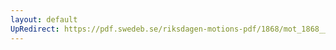 ```yaml
---
layout: default
UpRedirect: https://pdf.swedeb.se/riksdagen-motions-pdf/1868/mot_1868__ak__00231/mot_1868__ak__00231_002.pdf
---
```

